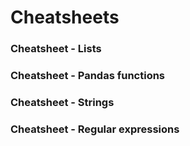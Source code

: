 # Cheatsheets

### Cheatsheet - Lists

### Cheatsheet - Pandas functions

### Cheatsheet - Strings

### Cheatsheet - Regular expressions
